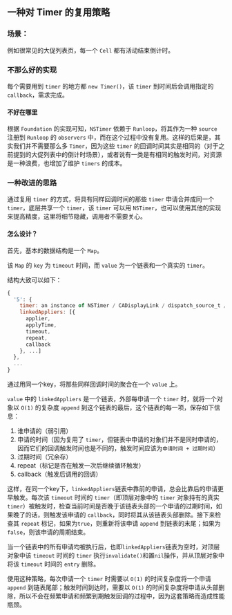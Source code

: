 ## 一种对 Timer 的复用策略

### 场景：

例如很常见的大促列表页，每一个 `Cell` 都有活动结束倒计时。

### 不那么好的实现

每个需要用到 `timer` 的地方都 `new Timer()`，该 `timer` 到时间后会调用指定的 `callback`，需求完成。

#### 不好在哪里

根据 `Foundation` 的实现可知，`NSTimer` 依赖于 `Runloop`，将其作为一种 `source` 注册到 `Runloop` 的 `observers` 中，而在这个过程中没有复用。这样的后果是，其实我们并不需要那么多 `Timer`，因为这些 `timer` 的回调时间其实是相同的（对于之前提到的大促列表中的倒计时场景），或者说有一类是有相同的触发时间，对资源是一种浪费，也增加了维护 `timers` 的成本。

### 一种改进的思路

通过复用 `timer` 的方式，将具有同样回调时间的那些 `timer` 申请合并成同一个 `timer`，底层共享一个 `timer`，该 `timer` 可以用 `NSTimer`，也可以使用其他的实现来提高精度，这里将细节隐藏，调用者不需要关心。

#### 怎么设计？

首先，基本的数据结构是一个 `Map`。

该 `Map` 的 `key` 为 `timeout` 时间，而 `value` 为一个链表和一个真实的 `timer`。

结构大致可以如下：

```javascript
{
  '5': {
    timer: an instance of NSTimer / CADisplayLink / dispatch_source_t / ... ,
    linkedAppliers: [{
      applier,
      applyTime,
      timeout,
      repeat,
      callback
    }, ...]
  },
  ...
}
```

通过用同一个key，将那些同样回调时间的聚合在一个 `value` 上。

`value` 中的 `linkedAppliers` 是一个链表，外部每申请一个 `timer` 时，就将一个对象以 `O(1)` 的复杂度 `append` 到这个链表的最后，这个链表的每一项，保存如下信息：

1. 谁申请的（弱引用）
2. 申请的时间（因为复用了 `timer`，但链表中申请的对象们并不是同时申请的，因而它们的回调触发时间也是不同的，触发时间应该为`申请时间 + 过期时间`）
3. 过期时间（冗余存）
4. repeat（标记是否在触发一次后继续循环触发）
5. callback（触发后调用的回调）

这样，在同一个key下，`linkedAppliers`链表中靠前的申请，总会比靠后的申请更早触发。每次该 `timeout` 时间的 `timer`（即顶层对象中的 `timer` 对象持有的真实 `timer`）被触发时，检查当前时间是否晚于该链表头部的一个申请的过期时间，如果晚了的话，则触发该申请的 `callback`，同时将其从该链表头部删除。接下来检查其 `repeat` 标记，如果为`true`，则重新将该申请 `append` 到链表的末尾；如果为`false`，则该申请的周期结束。

当一个链表中的所有申请均被执行后，也即`linkedAppliers`链表为空时，对顶层对象中该 `timeout` 时间的 `timer` 执行`invalidate()`和置`nil`操作，并从顶层对象中将该 `timeout` 时间的 `entry` 删除。

使用这种策略，每次申请一个 `timer` 时需要以 `O(1)` 的时间复杂度将一个申请 `append` 到链表尾部；触发时间到达时，需要以 `O(1)` 的时间复杂度将申请从头部删除，所以不会在频繁申请和频繁到期触发回调的过程中，因为这套策略而造成性能瓶颈。
